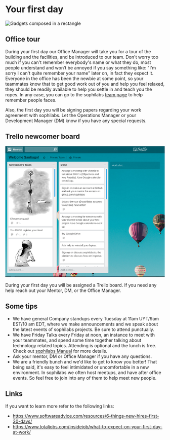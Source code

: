 # Your first day

![Gadgets composed in a rectangle](https://d2wlcd8my7k9h4.cloudfront.net/static/co/img/playbook/cover.png)

## Office tour

During your first day our Office Manager will take you for a tour of the building and the facilities, and be introduced to our team. Don't worry too much if you can't remember everybody's name or what they do, most people understand and won’t be annoyed if you say something like: "I'm sorry I can't quite remember your name" later on, in fact they expect it. Everyone in the office has been the newbie at some point, so your teammates know that to get good work out of you and help you feel relaxed, they should be readily available to help you settle in and teach you the ropes. In any case, you can go to the sophilabs [team page](https://sophilabs.co/team) to help remember people faces.

Also, the first day you will be signing papers regarding your work agreement with sophilabs. Let the Operations Manager or your  Development Manager (DM) know if you have any special requests.

## Trello newcomer board

![Sample Trello board showing](trello.png)

During your first day you will be assigned a Trello board. If you need any help reach out your Mentor, DM, or the Office Manager.

## Some tips

* We have general Company standups every Tuesday at 11am UYT/9am EST/10 am EDT, where we make announcements and we speak about the latest events of sophilabs projects. Be sure to attend punctually.
* We have Friday Talks every Friday at noon, an instance to meet with your teammates, and spend some time together talking about technology related topics. Attending is optional and the lunch is free. Check out [sophilabs Manual](https://man.sophilabs.io/people/#perks) for more details.
* Ask your mentor, DM or Office Manager if you have any questions.
* We are a friendly bunch and we'd like to get to know you better! That being said, it's easy to feel intimidated or uncomfortable in a new environment. In sophilabs we often host meetups, and have after office events. So feel free to join into any of them to help meet new people.

## Links

If you want to learn more refer to the following links:

* https://www.softwareadvice.com/resources/6-things-new-hires-first-30-days/
* https://www.totaljobs.com/insidejob/what-to-expect-on-your-first-day-at-work/
